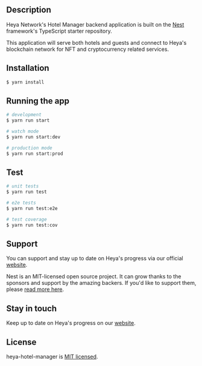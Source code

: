 ## Description

Heya Network's Hotel Manager backend application is built on the [Nest](https://github.com/nestjs/nest) framework's TypeScript starter repository.

This application will serve both hotels and guests and connect to Heya's blockchain network for NFT and cryptocurrency related services.

## Installation

```bash
$ yarn install
```

## Running the app

```bash
# development
$ yarn run start

# watch mode
$ yarn run start:dev

# production mode
$ yarn run start:prod
```

## Test

```bash
# unit tests
$ yarn run test

# e2e tests
$ yarn run test:e2e

# test coverage
$ yarn run test:cov
```

## Support

You can support and stay up to date on Heya's progress via our official [website](http://www.heya.network/).

Nest is an MIT-licensed open source project. It can grow thanks to the sponsors and support by the amazing backers. If you'd like to support them, please [read more here](https://docs.nestjs.com/support).

## Stay in touch

Keep up to date on Heya's progress on our [website](http://www.heya.network/).

## License

heya-hotel-manager is [MIT licensed](https://github.com/nestjs/nest/blob/master/LICENSE).
